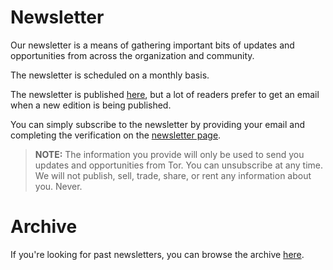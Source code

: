 # Newsletter

Our newsletter is a means of gathering important bits of updates and opportunities from across the organization and community.

The newsletter is scheduled on a monthly basis.   

The newsletter is published [here](https://newsletter.torproject.org/), but a lot of readers prefer to get an email when a new edition is being published.

You can simply subscribe to the newsletter by providing your email and completing the verification on the [newsletter page](https://newsletter.torproject.org/).

> **NOTE:** The information you provide will only be used to send you updates and opportunities from Tor. You can unsubscribe at any time. We will not publish, sell, trade, share, or rent any information about you. Never.

# Archive

If you're looking for past newsletters, you can browse the archive [here](https://newsletter.torproject.org/).
